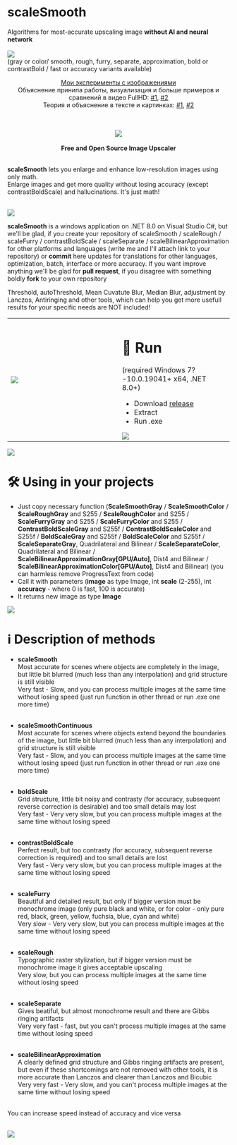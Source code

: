 # scaleSmooth
Algorithms for most-accurate upscaling image **without AI and neural network**<br><br>
<img src="https://raw.githubusercontent.com/no4ni/scaleSmooth/main/examples/demoSmooth.png"/><br>
(gray or color/ smooth, rough, furry, separate, approximation, bold or contrastBold / fast or accuracy variants available)<br>
<div align="center"><a href="https://dzen.ru/suite/b70ea5e2-65bd-49ea-b0e4-49fc31e96df6">Мои эксперименты с изображениями</a><br>
Объяснение принипа работы, визуализация и больше примеров и сравнений в видео FullHD: <a href="https://dzen.ru/video/watch/6633aca1aef1ff543f59646e">#1</a>, <a href="https://dzen.ru/video/watch/66655d8129a5762762127928">#2</a><br>
Теория и объяснение в тексте и картинках: <a href="https://habr.com/ru/articles/812619/">#1</a>, <a href="https://habr.com/ru/articles/821309/">#2</a>
  
  <br><br>
<img src="https://raw.githubusercontent.com/no4ni/scaleSmooth/main/examples/demoContrastBold.png"/><br><br>
<b>Free and Open Source Image Upscaler</b></div><br>
<b>scaleSmooth</b> lets you enlarge and enhance low-resolution images using only math.<br>
Enlarge images and get more quality without losing accuracy (except contrastBoldScale) and hallucinations. It's just math!<br><br>

<img src="https://raw.githubusercontent.com/no4ni/scaleSmooth/main/examples/demoRoughFurry.png"/>

**scaleSmooth** is a windows application on .NET 8.0 on Visual Studio C#, but we'll be glad, if you create your repository of scaleSmooth / scaleRough / scaleFurry / contrastBoldScale / scaleSeparate / scaleBilinearApproximation for other platforms and languages (write me and I'll attach link to your repository) or **commit** here updates for translations for other languages, optimization, batch, interface or more accuracy. If you want improve anything we'll be glad for **pull request**, if you disagree with something boldly **fork** to your own repository<br>

Threshold, autoThreshold, Mean Cuvatute Blur, Median Blur, adjustment by Lanczos, Antiringing and other tools, which can help you get more usefull results for your specific needs are NOT included!
<table align="center"><tr><td width="50%">
<img src="https://raw.githubusercontent.com/no4ni/scaleSmooth/main/examples/demoText.png"/></td><td>

# 🏃 Run
(required Windows 7?-10.0.19041+ x64, .NET 8.0+) 
- Download <a href="https://github.com/no4ni/scaleSmooth/raw/main/run/scaleSmooth-WinX64.zip">release</a>
- Extract
- Run .exe<br>
<img src="https://raw.githubusercontent.com/no4ni/scaleSmooth/main/examples/demoBilinear.png"/>
</td></tr></table>

  <img src="https://raw.githubusercontent.com/no4ni/scaleSmooth/main/examples/demoSmoothRough.png"/>

# 🛠 Using in your projects
- Just copy necessary function (**ScaleSmoothGray** / **ScaleSmoothColor** / **ScaleRoughGray** and S255 / **ScaleRoughColor** and S255 / **ScaleFurryGray** and S255 / **ScaleFurryColor** and S255 / **ContrastBoldScaleGray** and S255f / **ContrastBoldScaleColor** and S255f / **BoldScaleGray** and S255f / **BoldScaleColor** and S255f / **ScaleSeparateGray**, Quadrilateral and Bilinear / **ScaleSeparateColor**, Quadrilateral and Bilinear / **ScaleBilinearApproximationGray[GPU/Auto]**, Dist4 and Bilinear / **ScaleBilinearApproximationColor[GPU/Auto]**, Dist4 and Bilinear) (you can harmless remove ProgressText from code)
- Call it with parameters (**image** as type Image, int **scale** (2-255), int **accuracy** - where 0 is fast, 100 is accurate)
- It returns new image as type **Image** <br>

<img src="https://raw.githubusercontent.com/no4ni/scaleSmooth/main/examples/demoBold.png"/>

# ℹ️ Description of methods
- **scaleSmooth**<br>
Most accurate for scenes where objects are completely in the image, but little bit blurred (much less than any interpolation) and grid structure is still visible<br>
Very fast - Slow, and you can process multiple images at the same time without losing speed (just run function in other thread or run .exe one more time)<br><br>

- **scaleSmoothContinuous**<br>
Most accurate for scenes where objects extend beyond the boundaries of the image, but little bit blurred (much less than any interpolation) and grid structure is still visible<br>
Very fast - Slow, and you can process multiple images at the same time without losing speed (just run function in other thread or run .exe one more time)<br><br>

- **boldScale**<br>
Grid structure, little bit noisy and contrasty (for accuracy, subsequent reverse correction is desirable) and too small details may lost<br>
Very fast - Very very slow, but you can process multiple images at the same time without losing speed<br><br>

- **contrastBoldScale**<br>
Perfect result, but too contrasty (for accuracy, subsequent reverse correction is required) and too small details are lost<br>
Very fast - Very very slow, but you can process multiple images at the same time without losing speed<br><br>

- **scaleFurry**<br>
Beautiful and detailed result, but only if bigger version must be monochrome image (only pure black and white, or for color - only pure red, black, green, yellow, fuchsia, blue, cyan and white)<br>
Very slow - Very very slow, but you can process multiple images at the same time without losing speed<br><br>

- **scaleRough**<br>
Typographic raster stylization, but if bigger version must be monochrome image it gives acceptable upscaling<br>
Very slow, but you can process multiple images at the same time without losing speed<br><br>

- **scaleSeparate**<br>
Gives beatiful, but almost monochrome result and there are Gibbs ringing artifacts<br>
Very very fast - fast, but you can't process multiple images at the same time without losing speed<br><br>

- **scaleBilinearApproximation**<br>
A clearly defined grid structure and Gibbs ringing artifacts are present, but even if these shortcomings are not removed with other tools, it is more accurate than Lanczos and clearer than Lanczos and Bicubic<br>
Very very fast - Very slow, and you can't process multiple images at the same time without losing speed<br><br>

You can increase speed instead of accuracy and vice versa<br><br>

<img src="https://raw.githubusercontent.com/no4ni/scaleSmooth/main/examples/demoSeparateApproximation.png"/>








